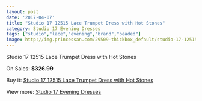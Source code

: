 ```yaml
---
layout: post
date: '2017-04-07'
title: "Studio 17 12515 Lace Trumpet Dress with Hot Stones"
category: Studio 17 Evening Dresses
tags: ["studio","lace","evening","brand","beaded"]
image: http://img.princessan.com/29509-thickbox_default/studio-17-12515-lace-trumpet-dress-with-hot-stones.jpg
---
```

Studio 17 12515 Lace Trumpet Dress with Hot Stones

On Sales: **$326.99**
<a href="https://www.princessan.com/en/13486-studio-17-12515-lace-trumpet-dress-with-hot-stones.html"><amp-img layout="responsive" width="600" height="600" src="//img.princessan.com/29509-thickbox_default/studio-17-12515-lace-trumpet-dress-with-hot-stones.jpg" alt="Studio 17 12515 Lace Trumpet Dress with Hot Stones 0" /></a>
<a href="https://www.princessan.com/en/13486-studio-17-12515-lace-trumpet-dress-with-hot-stones.html"><amp-img layout="responsive" width="600" height="600" src="//img.princessan.com/29511-thickbox_default/studio-17-12515-lace-trumpet-dress-with-hot-stones.jpg" alt="Studio 17 12515 Lace Trumpet Dress with Hot Stones 1" /></a>
<a href="https://www.princessan.com/en/13486-studio-17-12515-lace-trumpet-dress-with-hot-stones.html"><amp-img layout="responsive" width="600" height="600" src="//img.princessan.com/29510-thickbox_default/studio-17-12515-lace-trumpet-dress-with-hot-stones.jpg" alt="Studio 17 12515 Lace Trumpet Dress with Hot Stones 2" /></a>

Buy it: [Studio 17 12515 Lace Trumpet Dress with Hot Stones](https://www.princessan.com/en/13486-studio-17-12515-lace-trumpet-dress-with-hot-stones.html "Studio 17 12515 Lace Trumpet Dress with Hot Stones")

View more: [Studio 17 Evening Dresses](https://www.princessan.com/en/99- "Studio 17 Evening Dresses")